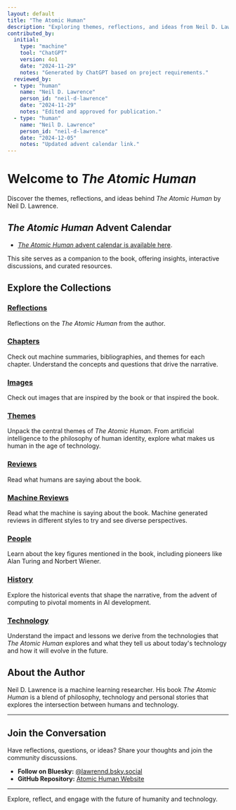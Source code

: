 ```yaml
---
layout: default
title: "The Atomic Human"
description: "Exploring themes, reflections, and ideas from Neil D. Lawrence's book 'The Atomic Human'."
contributed_by:
  initial:
    type: "machine"
    tool: "ChatGPT"
    version: 4o1
    date: "2024-11-29"
    notes: "Generated by ChatGPT based on project requirements."
  reviewed_by:
  - type: "human"
    name: "Neil D. Lawrence"
    person_id: "neil-d-lawrence"
    date: "2024-11-29"
    notes: "Edited and approved for publication."
  - type: "human"
    name: "Neil D. Lawrence"
    person_id: "neil-d-lawrence"
    date: "2024-12-05"
    notes: "Updated advent calendar link."
---
```


<!--https://www.coryzue.com/writing/bluesky-comments/-->

# Welcome to *The Atomic Human*

Discover the themes, reflections, and ideas behind *The Atomic Human* by Neil D. Lawrence. 

## *The Atomic Human* Advent Calendar

* [*The Atomic Human* advent calendar is available here](/advent-calendar.md).

This site serves as a companion to the book, offering insights, interactive discussions, and curated resources.

## Explore the Collections

### **[Reflections](reflections)**

Reflections on the *The Atomic Human* from the author.

### **[Chapters](chapters)**

Check out machine summaries, bibliographies, and themes for each chapter. Understand the concepts and questions that drive the narrative.

### **[Images](images)**

Check out images that are inspired by the book or that inspired the book.

### **[Themes](themes)**

Unpack the central themes of *The Atomic Human*. From artificial intelligence to the philosophy of human identity, explore what makes us human in the age of technology.

### **[Reviews](reviews)**

Read what humans are saying about the book. 

### **[Machine Reviews](machine_reviews)**

Read what the machine is saying about the book. Machine generated reviews in different styles to try and see diverse perspectives.

### **[People](people)**

Learn about the key figures mentioned in the book, including pioneers like Alan Turing and Norbert Wiener.

### **[History](history)**

Explore the historical events that shape the narrative, from the advent of computing to pivotal moments in AI development.

### **[Technology](technology)**

Understand the impact and lessons we derive from the technologies that *The Atomic Human* explores and what they tell us about today's technology and how it will evolve in the future.


## About the Author

Neil D. Lawrence is a machine learning researcher. His book *The Atomic Human* is a blend of philosophy, technology and personal stories that explores the intersection between humans and technology.

---

## Join the Conversation

Have reflections, questions, or ideas? Share your thoughts and join the community discussions.

- **Follow on Bluesky:** [@lawrennd.bsky.social](https://bsky.app/profile/lawrennd.bsky.social)
- **GitHub Repository:** [Atomic Human Website](https://github.com/atomichuman/atomichuman.github.io)

---

Explore, reflect, and engage with the future of humanity and technology.


